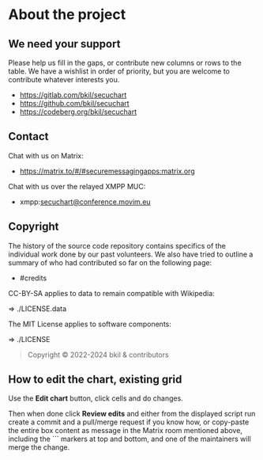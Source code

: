 # About the project

## We need your support

Please help us fill in the gaps, or contribute new columns or rows to the table. We have a wishlist in order of priority, but you are welcome to contribute whatever interests you.

* https://gitlab.com/bkil/secuchart
* https://github.com/bkil/secuchart
* https://codeberg.org/bkil/secuchart

## Contact

Chat with us on Matrix:

* https://matrix.to/#/#securemessagingapps:matrix.org

Chat with us over the relayed XMPP MUC:

* xmpp:secuchart@conference.movim.eu

## Copyright

The history of the source code repository contains specifics of the individual work done by our past volunteers. We also have tried to outline a summary of who had contributed so far on the following page:

* #credits

CC-BY-SA applies to data to remain compatible with Wikipedia:

=> ./LICENSE.data

The MIT License applies to software components:

=> ./LICENSE

> Copyright &copy; 2022-2024 bkil &amp; contributors

## How to edit the chart, existing grid

Use the **Edit chart** button, click cells and do changes.

Then when done click **Review edits** and either from the displayed script run create a commit and a pull/merge request if you know how, or copy-paste the entire box content as message in the Matrix room mentioned above, including the ``` markers at top and bottom, and one of the maintainers will merge the change.
